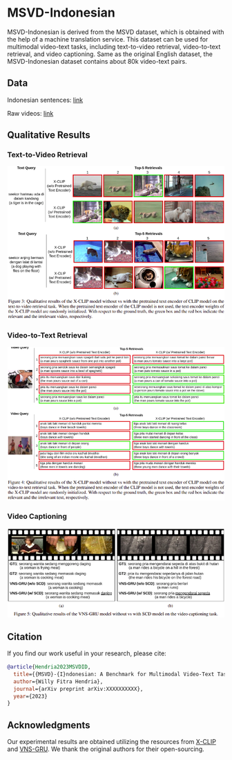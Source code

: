 # MSVD-Indonesian
MSVD-Indonesian is derived from the MSVD dataset, which is obtained with the help of a machine translation service. This dataset can be used for multimodal video-text tasks, including text-to-video retrieval, video-to-text retrieval, and video captioning. Same as the original English dataset, the MSVD-Indonesian dataset contains about 80k video-text pairs.

## Data

Indonesian sentences: [link](https://github.com/willyfh/msvd-indonesian/blob/main/data/MSVD-indonesian.txt)

Raw videos: [link](https://www.cs.utexas.edu/users/ml/clamp/videoDescription/YouTubeClips.tar)

## Qualitative Results

### Text-to-Video  Retrieval
![Text-to-Video Retrieval](figures/qualitative-results-t2v-ret.png)

### Video-to-Text Retrieval
![Video-to-Text Retrieval](figures/qualitative-results-v2t-ret.png)

### Video Captioning
![Video Captioning](figures/qualitative-results-v2t-cap.png)

## Citation
If you find our work useful in your research, please cite:

```bibtex
@article{Hendria2023MSVDID,
  title={{MSVD}-{I}ndonesian: A Benchmark for Multimodal Video-Text Tasks in Indonesian 	},
  author={Willy Fitra Hendria},
  journal={arXiv preprint arXiv:XXXXXXXXXX},
  year={2023}
}
```

## Acknowledgments
Our experimental results are obtained utilizing the resources from [X-CLIP](https://github.com/xuguohai/X-CLIP) and [VNS-GRU](https://github.com/WingsBrokenAngel/delving-deeper-into-the-decoder-for-video-captioning). We thank the original authors for their open-sourcing.
